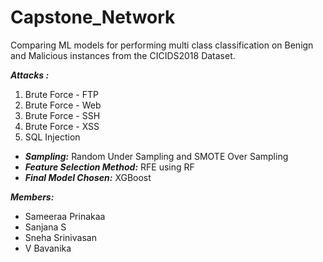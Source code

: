 # Capstone_Network
Comparing ML models for performing multi class classification on Benign and Malicious instances from the CICIDS2018 Dataset.

***Attacks :***
1. Brute Force - FTP
2. Brute Force - Web
3. Brute Force - SSH
4. Brute Force - XSS
5. SQL Injection
   

- ***Sampling:*** Random Under Sampling and SMOTE Over Sampling
- ***Feature Selection Method:*** RFE using RF
- ***Final Model Chosen:*** XGBoost 

***Members:***
- Sameeraa Prinakaa 
- Sanjana S
- Sneha Srinivasan
- V Bavanika
